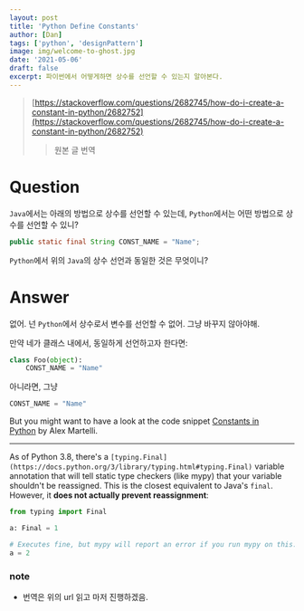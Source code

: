 ```yaml
---
layout: post
title: 'Python Define Constants'
author: [Dan]
tags: ['python', 'designPattern']
image: img/welcome-to-ghost.jpg
date: '2021-05-06'
draft: false
excerpt: 파이썬에서 어떻게하면 상수를 선언할 수 있는지 알아본다.
---
```


> [https://stackoverflow.com/questions/2682745/how-do-i-create-a-constant-in-python/2682752](https://stackoverflow.com/questions/2682745/how-do-i-create-a-constant-in-python/2682752)
>
> > 원본 글 번역

# Question

`Java`에서는 아래의 방법으로 상수를 선언할 수 있는데, `Python`에서는 어떤 방법으로 상수를 선언할 수 있니?

```java
public static final String CONST_NAME = "Name";
```

`Python`에서 위의 `Java`의 상수 선언과 동일한 것은 무엇이니?

# Answer

없어. 넌 `Python`에서 상수로서 변수를 선언할 수 없어. 그냥 바꾸지 않아야해.

만약 네가 클래스 내에서, 동일하게 선언하고자 한다면:

```python
class Foo(object):
    CONST_NAME = "Name"
```

아니라면, 그냥

```python
CONST_NAME = "Name"
```

But you might want to have a look at the code snippet [Constants in Python](http://web.archive.org/web/20100523132518/http://code.activestate.com/recipes/65207-constants-in-python/?in=user-97991) by Alex Martelli.

---

As of Python 3.8, there's a `[typing.Final](https://docs.python.org/3/library/typing.html#typing.Final)` variable annotation that will tell static type checkers (like mypy) that your variable shouldn't be reassigned. This is the closest equivalent to Java's `final`. However, it **does not actually prevent reassignment**:

```python
from typing import Final

a: Final = 1

# Executes fine, but mypy will report an error if you run mypy on this:
a = 2
```

### note

- 번역은 위의 url 읽고 마저 진행하겠음.
